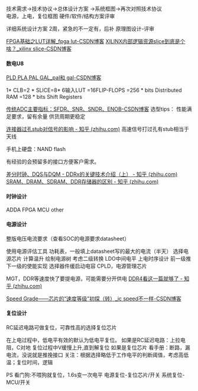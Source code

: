 技术需求->技术协议->总体设计方案
->系统框图->再次对照技术协议  
电源，上电，复位框图
硬件/软件/结构方案评审

详细系统设计方案 2周，紧急的不一定有，后补
原理图设计-评审


[FPGA基础之LUT详解_fpga lut-CSDN博客](https://blog.csdn.net/qq_34769608/article/details/109660310)
[XILINX内部逻辑资源slice到底是个啥？_xilinx slice-CSDN博客](https://blog.csdn.net/dongdongnihao_/article/details/111354406)

#### 数电U8
[PLD PLA PAL GAL_pal和 gal-CSDN博客](https://blog.csdn.net/qq_45683435/article/details/103160239)

1* CLB=2 * SLICE=8* 6输入LUT
=16FLIP-FLOPS
=256 * bits Distributed RAM
=128 * bits Shift Registers

[传统ADC主要指标：SFDR、SNR、SNDR、ENOB-CSDN博客](https://blog.csdn.net/mr_jerk/article/details/119532520)
选型tips：
	性能满足要求，留有余量
	供货周期更稳定

[连接器过孔stub对信号的影响 - 知乎 (zhihu.com)](https://zhuanlan.zhihu.com/p/29294705)
高速信号打过孔有stub相当于天线

手机上硬盘：NAND flash

有经验的会预留多的接口方便客户需求。

[差分时钟、DQS与DQM - DDRx的关键技术介绍（上） - 知乎 (zhihu.com)](https://zhuanlan.zhihu.com/p/23708818)
[SRAM、DRAM、SDRAM、DDR存储器的区别 - 知乎 (zhihu.com)](https://zhuanlan.zhihu.com/p/609102453)

#### 时钟设计
ADDA
FPGA
MCU
other

#### 电源设计
整版电压电流要求（查看SOC的电源要求datasheet）

使用电源评估工具
	功耗表，一般填上datasheet写的最大的电流（半天）
选择电源芯片
计算温升
绘制电源树
	考虑二级转换
	LDO中间电平
上电时序设计
	前一级推下一级的使能实现
	选择器件缓启动电容
	CPLD，电源管理芯片

MGT，DDR等速度快了要提电源，可能需要分开供电
[DDR4看这一篇就够了 - 知乎 (zhihu.com)](https://zhuanlan.zhihu.com/p/353157373#:~:text=%E5%8C%B9%E9%85%8D%E7%94%B5%E5%8E%8BVTT%EF%BC%88Tracking%20Termination,Voltage%29%20VTT%E4%B8%BA%E5%8C%B9%E9%85%8D%E7%94%B5%E9%98%BB%E4%B8%8A%E6%8B%89%E5%88%B0%E7%9A%84%E7%94%B5%E6%BA%90%EF%BC%8CVTT%3DVDDQ%2F2%E3%80%82%20DDR%E7%9A%84%E8%AE%BE%E8%AE%A1%E4%B8%AD%EF%BC%8C%E6%9C%89%E4%BA%9B%E7%94%A8%E4%B8%8D%E5%88%B0VTT%EF%BC%9B%E4%BD%86%E5%A6%82%E6%9E%9C%E4%BD%BF%E7%94%A8VTT%EF%BC%8CVTT%E7%9A%84%E7%94%B5%E6%B5%81%E8%A6%81%E6%B1%82%E6%98%AF%E6%AF%94%E8%BE%83%E5%A4%A7%E7%9A%84%EF%BC%8C%E5%9B%A0%E6%AD%A4%E9%9C%80%E8%A6%81%E4%B8%93%E9%97%A8%E7%9A%84%E7%94%B5%E6%BA%90%E8%8A%AF%E7%89%87%E6%9D%A5%E6%BB%A1%E8%B6%B3%E8%A6%81%E6%B1%82%EF%BC%8C%E5%B9%B6%E4%B8%94%E4%BC%9A%E6%94%BE%E4%B8%80%E4%BA%9BuF%E7%BA%A7%E5%88%AB%E5%82%A8%E8%83%BD%E7%94%B5%E5%AE%B9%E3%80%82)

[Speed Grade——芯片的“速度等级”初探（转）_ic speed不一样-CSDN博客](https://blog.csdn.net/gioc/article/details/84648221)


#### 复位设计
RC延迟电路可做复位，可靠性高的选择复位芯片

在上电过程中，低电平有效的默认为低电平复位。
	如果是RC延迟电路：上拉电阻，C对地
		复位过程中V缓慢上升,直到解复位
	如果是复位芯片
		看手册：断路，漏电流，没说就是推挽接口
		关注：根据选择略低于工作电平的判断阈值，考虑高低温；复位时间，逻辑

PS
	看门狗:不喂狗就复位，1.6s变一次电平
	电源复位-复位芯片/开关
	系统复位-MCU/开关
	



